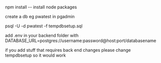 npm install -- install node packages



create a db eg pwatest in pgadmin



psql -U <your-db-username> -d pwatest -f tempdbsetup.sql



add .env in your backend folder with DATABASE_URL=postgres://username:password@host:port/databasename


if you add stuff that requires back end changes please change tempdbsetup so it would work
